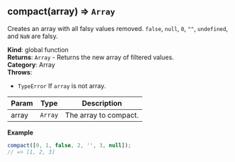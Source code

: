 <a name="compact"></a>

## compact(array) ⇒ <code>Array</code>
Creates an array with all falsy values removed.
`false`, `null`, `0`, `""`, `undefined`, and `NaN` are falsy.

**Kind**: global function  
**Returns**: <code>Array</code> - Returns the new array of filtered values.  
**Category**: Array  
**Throws**:

- <code>TypeError</code> If `array` is not array.

| Param | Type | Description |
| --- | --- | --- |
| array | <code>Array</code> | The array to compact. |

**Example**  
```js
compact([0, 1, false, 2, '', 3, null]);
// => [1, 2, 3]
```
